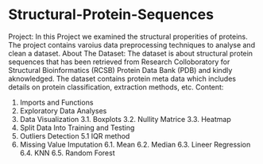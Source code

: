 # Structural-Protein-Sequences
Project:
In this Project we examined the structural properities of proteins.
The project contains varoius data preprocessing techniques to analyse and
clean a dataset.
About The Dataset:
The dataset is about structural protein sequences that has been retrieved from
Research Colloboratory for Structural Bioinformatics (RCSB) Protein Data Bank
(PDB) and kindly aknowledged.
The dataset contains protein meta data which includes details on protein
classification, extraction methods, etc.
Content:
1. Imports and Functions
2. Exploratory Data Analyses
3. Data Visualization
3.1. Boxplots
3.2. Nullity Matrice
3.3. Heatmap
4. Split Data Into Training and Testing
5. Outliers Detection
5.1 IQR method
6. Missing Value Imputation
6.1. Mean
6.2. Median
6.3. Lineer Regression
6.4. KNN
6.5. Random Forest
